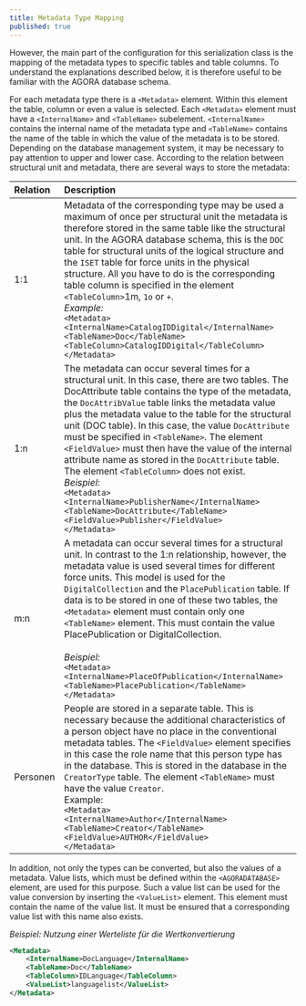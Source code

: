 ```yaml
---
title: Metadata Type Mapping
published: true
---
```


However, the main part of the configuration for this serialization class is the mapping of the metadata types to specific tables and table columns. To understand the explanations described below, it is therefore useful to be familiar with the AGORA database schema.

For each metadata type there is a `<Metadata>` element. Within this element the table, column or even a value is selected. Each `<Metadata>` element must have a `<InternalName>` and `<TableName>` subelement. `<InternalName>` contains the internal name of the metadata type and `<TableName>` contains the name of the table in which the value of the metadata is to be stored. Depending on the database management system, it may be necessary to pay attention to upper and lower case. According to the relation between structural unit and metadata, there are several ways to store the metadata:

| Relation | Description |
| :--- | :--- |
| 1:1 | Metadata of the corresponding type may be used a maximum of once per structural unit the metadata is therefore stored in the same table like the structural unit. In the AGORA database schema, this is the `DOC` table for structural units of the logical structure and the `ISET` table for force units in the physical structure. All you have to do is the corresponding table column is specified in the element `<TableColumn>`1m, `1o` or `+`.<br/>*Example:*<br/>`<Metadata>`<br/>`<InternalName>CatalogIDDigital</InternalName>`<br/>`<TableName>Doc</TableName>`<br/>`<TableColumn>CatalogIDDigital</TableColumn>`<br/>`</Metadata>` |
| 1:n | The metadata can occur several times for a structural unit. In this case, there are two tables. The DocAttribute table contains the type of the metadata, the `DocAttribValue` table links the metadata value plus the metadata value to the table for the structural unit (DOC table). In this case, the value `DocAttribute` must be specified in `<TableName>`. The element `<FieldValue>` must then have the value of the internal attribute name as stored in the `DocAttribute` table. The element `<TableColumn>` does not exist.<br/>*Beispiel:*<br/>`<Metadata>`<br/>`<InternalName>PublisherName</InternalName> <TableName>DocAttribute</TableName>`<br/>`<FieldValue>Publisher</FieldValue>`<br/>`</Metadata>` |
| m:n | A metadata can occur several times for a structural unit. In contrast to the 1:n relationship, however, the metadata value is used several times for different force units. This model is used for the `DigitalCollection` and the `PlacePublication` table. If data is to be stored in one of these two tables, the `<Metadata>` element must contain only one `<TableName>` element. This must contain the value PlacePublication or DigitalCollection.<br/><br/>*Beispiel:*<br/>`<Metadata>`<br/>`<InternalName>PlaceOfPublication</InternalName> <TableName>PlacePublication</TableName>`<br/>`</Metadata>` |
| Personen | People are stored in a separate table. This is necessary because the additional characteristics of a person object have no place in the conventional metadata tables. The `<FieldValue>` element specifies in this case the role name that this person type has in the database. This is stored in the database in the `CreatorType` table. The element `<TableName>` must have the value `Creator`.<br/>Example:<br/>`<Metadata>`<br/>`<InternalName>Author</InternalName>`<br/>`<TableName>Creator</TableName>`<br/>`<FieldValue>AUTHOR</FieldValue>`<br/>`</Metadata>` |


In addition, not only the types can be converted, but also the values of a metadata. Value lists, which must be defined within the `<AGORADATABASE>` element, are used for this purpose. Such a value list can be used for the value conversion by inserting the `<ValueList>` element. This element must contain the name of the value list. It must be ensured that a corresponding value list with this name also exists.


_Beispiel: Nutzung einer Werteliste für die Wertkonvertierung_

```xml
<Metadata>
    <InternalName>DocLanguage</InternalName>
    <TableName>Doc</TableName>
    <TableColumn>IDLanguage</TableColumn>
    <ValueList>languagelist</ValueList>
</Metadata>
```

